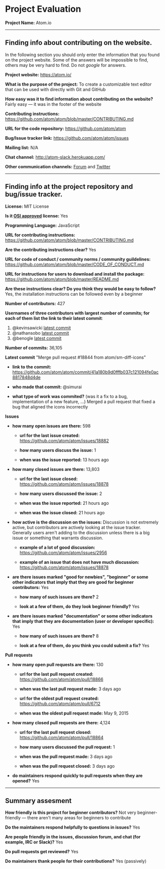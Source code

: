 # Project Evaluation 



__Project Name:__  Atom.io


---

## Finding info about contributing on the website.

In the following section you should only enter the information that you
found on the project website. Some of the answers will be impossible to find, others
may be very hard to find. Do not _google_ for answers.

__Project website:__ https://atom.io/


__What is the purpose of the project:__ To create a customizable text editor that can be used with directly with Git and GitHub


__How easy was it to find information about contributing on the website?__ Fairly easy — it was in the footer of the website


__Contributing instructions:__ https://github.com/atom/atom/blob/master/CONTRIBUTING.md

__URL for the code repository:__ https://github.com/atom/atom

__Bug/Issue tracker link:__ https://github.com/atom/atom/issues

__Mailing list:__ N/A

__Chat channel:__ http://atom-slack.herokuapp.com/

__Other communication channels:__ [Forum](https://discuss.atom.io/) and [Twitter](https://twitter.com/atomeditor)


---

## Finding info at the project repository and bug/issue tracker.

__License:__ MIT License

__Is it [OSI approved](https://opensource.org/licenses/alphabetical) license:__ Yes

__Programming Language:__ JavaScript

__URL for contributing instructions:__ https://github.com/atom/atom/blob/master/CONTRIBUTING.md

__Are the contributing instructions clear?__ Yes


__URL for code of conduct / community norms / community guildelines:__ https://github.com/atom/atom/blob/master/CODE_OF_CONDUCT.md

__URL for instructions for users to download and install the package:__ https://github.com/atom/atom/blob/master/README.md


__Are these instructions clear? Do you think they would be easy to follow?__ Yes, the installation instructions can be followed even by a beginner


__Number of contributors:__ 427


__Usernames of three contributors with largest number of commits; for
each of them list the link to their latest commit__:

1. @kevinsawicki [latest commit](https://github.com/atom/atom/commit/52fb79172c1a2d9723108f5a309c958ae41878fb)
2. @nathansobo [latest commit](https://github.com/atom/atom/commit/c52d996d5427d9fb66b1b35ea779fc24a3e39b15)
3. @benogle [latest commit](https://github.com/atom/atom/commit/ea2d72f314e24f1aee8c336064986520e1877895)


__Number of commits:__ 36,105

__Latest commit__ "Merge pull request #18844 from atom/sm-diff-icons"

- __link to the commit:__ https://github.com/atom/atom/commit/41a180b9d0fffb037c121094fe0ac8817848d4de

- __who made that commit:__ @simurai

- __what type of work was commited?__ (was it a fix to a bug, implementation of a new feature, ...) Merged a pull request that fixed a bug that aligned the icons incorrectly


__Issues__

- __how many open issues are there:__ 598

    - __url for the last issue created:__ https://github.com/atom/atom/issues/18882

    - __how many users discuss the issue:__ 1
    
    - __when was the issue reported:__ 13 hours ago
    

- __how many closed issues are there:__ 13,803

    - __url for the last issue closed:__ https://github.com/atom/atom/issues/18878
    
    - __how many users discussed the issue:__ 2
    
    - __when was the issue reported:__ 21 hours ago
    
    - __when was the issue closed:__ 21 hours ago


- __how active is the discussion on the issues:__ Discussion is not extremely active, but contributors are actively looking at the issue tracker. Generally users aren't adding to the discussion unless there is a big issue or something that warrants discussion.

    - __example of a lot of good discussion:__ https://github.com/atom/atom/issues/2956
    
    - __example of an issue that does not have much discussion:__ https://github.com/atom/atom/issues/18878


- __are there issues marked "good for newbies", "beginner" or some other indicators that imply that they are good for beginner contributors:__ Yes

    - __how many of such issues are there?__ 2
    
    - __look at a few of them, do they look beginner friendly?__ Yes



- __are there issues marked "documentation" or some other indicators that imply that they are documentation (user or developer specific):__ Yes

    - __how many of such issues are there?__ 8
    
    - __look at a few of them, do you think you could submit a fix?__ Yes



__Pull requests__

- __how many open pull requests are there:__ 130

    - __url for the last pull request created:__ https://github.com/atom/atom/pull/18866
    
    - __when was the last pull request made:__ 3 days ago

    - __url for the oldest pull request created:__ https://github.com/atom/atom/pull/6712
    
    - __when was the oldest pull request made:__ May 9, 2015

- __how many closed pull requests are there:__ 4,124

    - __url for the last pull request closed:__ https://github.com/atom/atom/pull/18864
    
    - __how many users discussed the pull request:__ 1
    
    - __when was the pull request made:__ 3 days ago
    
    - __when was the pull request closed:__ 3 days ago
    

- __do maintainers respond quickly to pull requests when they are opened?__ Yes





---


## Summary assesment

__How friendly is this project for beginner contributors?__ Not very beginner-friendly — there aren't many areas for beginners to contribute


__Do the maintainers respond helpfully to questions in issues?__ Yes


__Are people friendly in the issues, discussion forum, and chat (for example, IRC or Slack)?__ Yes


__Do pull requests get reviewed?__ Yes


__Do maintainers thank people for their contributions?__ Yes (passively)


